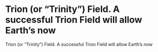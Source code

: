 # Trion (or “Trinity”) Field. A successful Trion Field will allow Earth’s now

Trion (or “Trinity”) Field. A successful Trion Field will allow Earth’s now